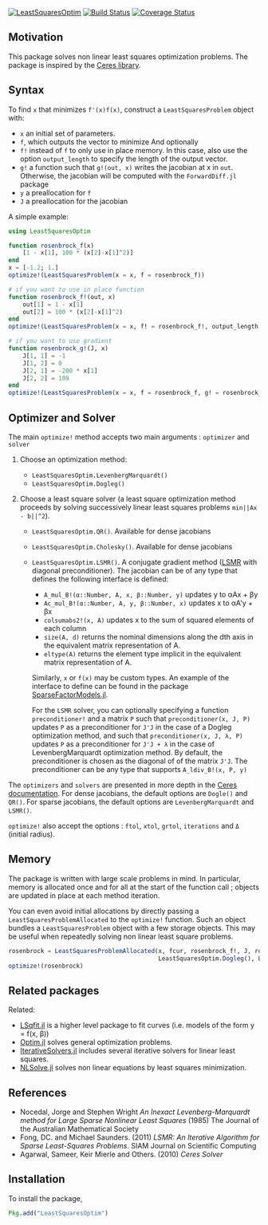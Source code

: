 [![LeastSquaresOptim](http://pkg.julialang.org/badges/LeastSquaresOptim_0.5.svg)](http://pkg.julialang.org/?pkg=LeastSquaresOptim)
[![Build Status](https://travis-ci.org/matthieugomez/LeastSquaresOptim.jl.svg?branch=master)](https://travis-ci.org/matthieugomez/LeastSquaresOptim.jl)
[![Coverage Status](https://coveralls.io/repos/matthieugomez/LeastSquaresOptim.jl/badge.svg?branch=master&service=github)](https://coveralls.io/github/matthieugomez/LeastSquaresOptim.jl?branch=master)
## Motivation

This package solves non linear least squares optimization problems. The package is inspired by the [Ceres library](http://ceres-solver.org/solving.html). 


## Syntax

To find `x` that minimizes `f'(x)f(x)`, construct a `LeastSquaresProblem` object with:
 - `x` an initial set of parameters.
 - `f`, which outputs the vector to minimize
 And optionally
 - `f!` instead of `f` to only use in place memory. In this case, also use  the option `output_length` to specify the length of the output vector. 
 - `g!` a function such that `g!(out, x)` writes the jacobian at x in `out`. Otherwise, the jacobian will be computed with the `ForwardDiff.jl` package
 - `y` a preallocation for `f`
 - `J` a preallocation for the jacobian


A simple example:
```julia
using LeastSquaresOptim

function rosenbrock_f(x)
	[1 - x[1], 100 * (x[2]-x[1]^2)]
end
x = [-1.2; 1.]
optimize!(LeastSquaresProblem(x = x, f = rosenbrock_f))

# if you want to use in place function
function rosenbrock_f!(out, x)
	out[1] = 1 - x[1]
	out[2] = 100 * (x[2]-x[1]^2)
end
optimize!(LeastSquaresProblem(x = x, f! = rosenbrock_f!, output_length = 2))

# if you want to use gradient
function rosenbrock_g!(J, x)
	J[1, 1] = -1
	J[1, 2] = 0
	J[2, 1] = -200 * x[1]
	J[2, 2] = 109
end
optimize!(LeastSquaresProblem(x = x, f = rosenbrock_f, g! = rosenbrock_g!))
```

## Optimizer and Solver

The main `optimize!` method accepts two main arguments : `optimizer` and `solver`

1. Choose an optimization method:

	- `LeastSquaresOptim.LevenbergMarquardt()`
	- `LeastSquaresOptim.Dogleg()`

2. Choose a least square solver (a least square optimization method proceeds by solving successively linear least squares problems `min||Ax - b||^2`). 
	- `LeastSquaresOptim.QR()`. Available for dense jacobians
	- `LeastSquaresOptim.Cholesky()`. Available for dense jacobians
	- `LeastSquaresOptim.LSMR()`. A conjugate gradient method ([LSMR]([http://web.stanford.edu/group/SOL/software/lsmr/) with diagonal preconditioner). The jacobian can be of any type that defines the following interface is defined:
		- `A_mul_B!(α::Number, A, x, β::Number, y)` updates y to αAx + βy
		- `Ac_mul_B!(α::Number, A, y, β::Number, x)` updates x to αA'y + βx
		- `colsumabs2!(x, A)` updates x to the sum of squared elements of each column
		- `size(A, d)` returns the nominal dimensions along the dth axis in the equivalent matrix representation of A.
		- `eltype(A)` returns the element type implicit in the equivalent matrix representation of A.

		Similarly, `x` or `f(x)` may be custom types. An example of the interface to define can be found in the package [SparseFactorModels.jl](https://github.com/matthieugomez/SparseFactorModels.jl).

		For the `LSMR` solver, you can optionally specifying a function `preconditioner!` and a matrix `P` such that `preconditioner(x, J, P)` updates `P` as a preconditioner for `J'J` in the case of a Dogleg optimization method, and such that `preconditioner(x, J, λ, P)` updates `P` as a preconditioner for `J'J + λ` in the case of LevenbergMarquardt optimization method. By default, the preconditioner is chosen as the diagonal of of the matrix `J'J`. The preconditioner can be any type that supports `A_ldiv_B!(x, P, y)`

The `optimizers` and `solvers` are presented in more depth in the [Ceres documentation](http://ceres-solver.org/solving.html). For dense jacobians, the default options are `Dogle()` and `QR()`. For sparse jacobians, the default options are  `LevenbergMarquardt` and `LSMR()`. 

`optimize!` also accept the options : `ftol`, `xtol`, `grtol`, `iterations` and `Δ` (initial radius).



## Memory 
The package is written with large scale problems in mind. In particular, memory is allocated once and for all at the start of the function call ; objects are updated in place at each method iteration. 

You can even avoid initial allocations by directly passing a `LeastSquaresProblemAllocated` to the `optimize!` function. Such an object bundles a `LeastSquaresProblem` object with a few storage objects. This may be useful when repeatedly solving non linear least square problems.
```julia
rosenbrock = LeastSquaresProblemAllocated(x, fcur, rosenbrock_f!, J, rosenbrock_g!; 
                                          LeastSquaresOptim.Dogleg(), LeastSquaresOptim.QR())
optimize!(rosenbrock)
```

## Related packages
Related:
- [LSqfit.jl](https://github.com/JuliaOpt/LsqFit.jl) is a higher level package to fit curves (i.e. models of the form y = f(x, β))
- [Optim.jl](https://github.com/JuliaOpt/Optim.jl) solves general optimization problems.
- [IterativeSolvers.jl](https://github.com/JuliaLang/IterativeSolvers.jl) includes several iterative solvers for linear least squares.
- [NLSolve.jl](https://github.com/EconForge/NLsolve.jl) solves non linear equations by least squares minimization.


## References
- Nocedal, Jorge and Stephen Wright *An Inexact Levenberg-Marquardt method for Large Sparse Nonlinear Least Squares*  (1985) The Journal of the Australian Mathematical Society
- Fong, DC. and Michael Saunders. (2011) *LSMR: An Iterative Algorithm for Sparse Least-Squares Problems*.  SIAM Journal on Scientific Computing
- Agarwal, Sameer, Keir Mierle and Others. (2010) *Ceres Solver*

## Installation
To install the package,
```julia
Pkg.add("LeastSquaresOptim")
```